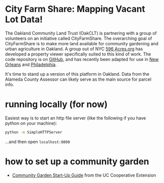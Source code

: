 City Farm Share: Mapping Vacant Lot Data!
=========================================

The Oakland Community Land Trust (OakCLT) is partnering with a group of volunteers on an initiative called CityFarmShare. The overarching goal of CityFarmShare is to make more land available for community gardening and urban agriculture in Oakland. A group out of NYC [596 Acres.org](http://596acres.org/) has developed a property viewer specifically suited to this kind of work. The code repository is on [GitHub](https://github.com/ebrelsford/596acres), and has recently been adapted for use in [New Orleans](https://livinglotsnola.org) and [Philadelphia](http://groundedinphilly.org/).

It's time to stand up a version of this platform in Oakland. Data from the Alameda County Assessor can likely serve as the main source for parcel info.

# running locally (for now)

Easiest way is to start an http file server (like the following if you have python on your machine):

```bash
python -m SimpleHTTPServer
```

...and then open `localhost:8000`

# how to set up a community garden

- [Community Garden Start-Up Guide](http://celosangeles.ucdavis.edu/files/97080.pdf) from the UC Cooperative Extension
